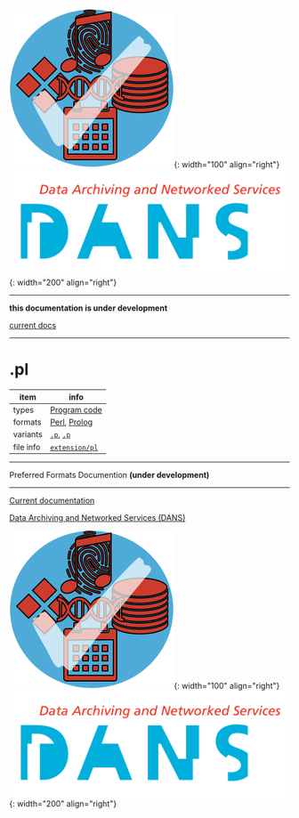 ![img](../images/formats.png){: width="100" align="right"}
![img](../images/DANS.png){: width="200" align="right"}

---

**this documentation is under development**

[current docs]({{preferredFormats}})

---



# .pl

item | info
--- | ---
types | [Program code](../dataTypes/programCode.md)
formats | [Perl](../fileFormats/perl.md), [Prolog](../fileFormats/prolog.md)
variants | [`.p`](../extensions/p.md), [`.p`](../extensions/p.md)
file info | [`extension/pl`]({{fileinfo}}/pl)




---

Preferred Formats Documention **(under development)**

---

[Current documentation]({{preferredFormats}})

[Data Archiving and Networked Services (DANS)]({{dans}})

![img](../images/formats.png){: width="100" align="right"}
![img](../images/DANS.png){: width="200" align="right"}
